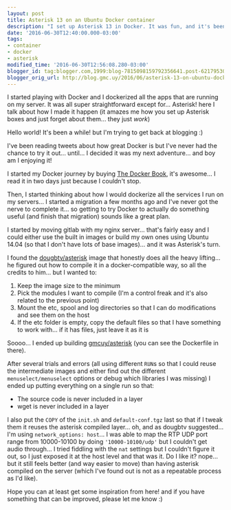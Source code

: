 ```yaml
---
layout: post
title: Asterisk 13 on an Ubuntu Docker container
description: "I set up Asterisk 13 in Docker. It was fun, and it's been working all right for a long time! This lets me move it relatively easily the next time."
date: '2016-06-30T12:40:00.000-03:00'
tags:
- container
- docker
- asterisk
modified_time: '2016-06-30T12:56:08.280-03:00'
blogger_id: tag:blogger.com,1999:blog-7815098159792356641.post-6217953000330744718
blogger_orig_url: http://blog.gmc.uy/2016/06/asterisk-13-on-ubuntu-docker-container.html
---
```

I started playing with Docker and I dockerized all the apps that are running on my server. It was all super straightforward except for... Asterisk! here I talk about how I made it happen (it amazes me how you set up Asterisk boxes and just forget about them... they just _work_)

<!--more-->
Hello world! It's been a while! but I'm trying to get back at blogging :)

I've been reading tweets about how great Docker is but I've never had the chance to try it out... until... I decided it was my next adventure... and boy am I enjoying it!

I started my Docker journey by buying [The Docker Book](https://www.dockerbook.com/), it's awesome... I read it in two days just because I couldn't stop.

Then, I started thinking about how I would dockerize all the services I run on my servers... I started a migration a few months ago and I've never got the nerve to complete it... so getting to try Docker to actually do something useful (and finish that migration) sounds like a great plan.

I started by moving gitlab with my nginx server... that's fairly easy and I could either use the built in images or build my own ones using Ubuntu 14.04 (so that I don't have lots of base images)... and it was Asterisk's turn.

I found the [dougbtv/asterisk](https://hub.docker.com/r/dougbtv/asterisk/) image that honestly does all the heavy lifting... he figured out how to compile it in a docker-compatible way, so all the credits to him... but I wanted to:

1. Keep the image size to the minimum
2. Pick the modules I want to compile (I'm a control freak and it's also related to the previous point)
3. Mount the etc, spool and log directories so that I can do modifications and see them on the host
4. If the etc folder is empty, copy the default files so that I have something to work with... if it has files, just leave it as it is

Soooo... I ended up building [gmcuy/asterisk](https://hub.docker.com/r/g3rv4/asterisk/) (you can see the Dockerfile in there).

After several trials and errors (all using different `RUN`s so that I could reuse the intermediate images and either find out the different `menuselect/menuselect` options or debug which libraries I was missing) I ended up putting everything on a single run so that:

* The source code is never included in a layer
* wget is never included in a layer

I also put the `COPY` of the `init.sh` and `default-conf.tgz` last so that if I tweak them it reuses the asterisk compiled layer... oh, and as dougbtv suggested... I'm using `network_options: host`... I was able to map the RTP UDP port range from 10000-10100 by doing `'10000-10100/udp'` but I couldn't get audio through... I tried fiddling with the `nat` settings but I couldn't figure it out, so I just exposed it at the host level and that was it. Do I like it? nope... but it still feels better (and way easier to move) than having asterisk compiled on the server (which I've found out is not as a repeatable process as I'd like).

Hope you can at least get some inspiration from here! and if you have something that can be improved, please let me know :)
